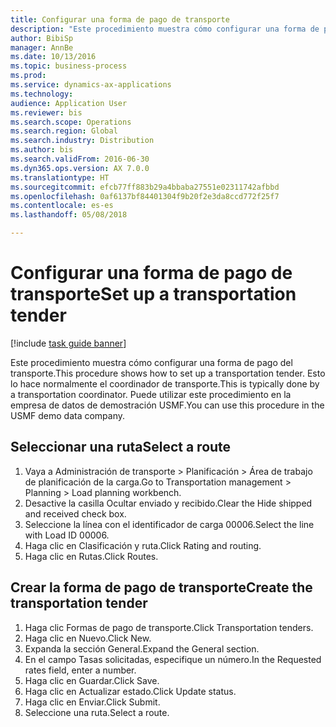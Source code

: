 ```yaml
--- 
title: Configurar una forma de pago de transporte
description: "Este procedimiento muestra cómo configurar una forma de pago del transporte."
author: BibiSp
manager: AnnBe
ms.date: 10/13/2016
ms.topic: business-process
ms.prod: 
ms.service: dynamics-ax-applications
ms.technology: 
audience: Application User
ms.reviewer: bis
ms.search.scope: Operations
ms.search.region: Global
ms.search.industry: Distribution
ms.author: bis
ms.search.validFrom: 2016-06-30
ms.dyn365.ops.version: AX 7.0.0
ms.translationtype: HT
ms.sourcegitcommit: efcb77ff883b29a4bbaba27551e02311742afbbd
ms.openlocfilehash: 0af6137bf84401304f9b20f2e3da8ccd772f25f7
ms.contentlocale: es-es
ms.lasthandoff: 05/08/2018

---
```

# <a name="set-up-a-transportation-tender"></a><span data-ttu-id="1dd56-103">Configurar una forma de pago de transporte</span><span class="sxs-lookup"><span data-stu-id="1dd56-103">Set up a transportation tender</span></span>

[!include [task guide banner](../../includes/task-guide-banner.md)]

<span data-ttu-id="1dd56-104">Este procedimiento muestra cómo configurar una forma de pago del transporte.</span><span class="sxs-lookup"><span data-stu-id="1dd56-104">This procedure shows how to set up a transportation tender.</span></span> <span data-ttu-id="1dd56-105">Esto lo hace normalmente el coordinador de transporte.</span><span class="sxs-lookup"><span data-stu-id="1dd56-105">This is typically done by a transportation coordinator.</span></span> <span data-ttu-id="1dd56-106">Puede utilizar este procedimiento en la empresa de datos de demostración USMF.</span><span class="sxs-lookup"><span data-stu-id="1dd56-106">You can use this procedure in the USMF demo data company.</span></span>


## <a name="select-a-route"></a><span data-ttu-id="1dd56-107">Seleccionar una ruta</span><span class="sxs-lookup"><span data-stu-id="1dd56-107">Select a route</span></span>
1. <span data-ttu-id="1dd56-108">Vaya a Administración de transporte > Planificación > Área de trabajo de planificación de la carga.</span><span class="sxs-lookup"><span data-stu-id="1dd56-108">Go to Transportation management > Planning > Load planning workbench.</span></span>
2. <span data-ttu-id="1dd56-109">Desactive la casilla Ocultar enviado y recibido.</span><span class="sxs-lookup"><span data-stu-id="1dd56-109">Clear the Hide shipped and received check box.</span></span>
3. <span data-ttu-id="1dd56-110">Seleccione la línea con el identificador de carga 00006.</span><span class="sxs-lookup"><span data-stu-id="1dd56-110">Select the line with Load ID 00006.</span></span>
4. <span data-ttu-id="1dd56-111">Haga clic en Clasificación y ruta.</span><span class="sxs-lookup"><span data-stu-id="1dd56-111">Click Rating and routing.</span></span>
5. <span data-ttu-id="1dd56-112">Haga clic en Rutas.</span><span class="sxs-lookup"><span data-stu-id="1dd56-112">Click Routes.</span></span>

## <a name="create-the-transportation-tender"></a><span data-ttu-id="1dd56-113">Crear la forma de pago de transporte</span><span class="sxs-lookup"><span data-stu-id="1dd56-113">Create the transportation tender</span></span>
1. <span data-ttu-id="1dd56-114">Haga clic Formas de pago de transporte.</span><span class="sxs-lookup"><span data-stu-id="1dd56-114">Click Transportation tenders.</span></span>
2. <span data-ttu-id="1dd56-115">Haga clic en Nuevo.</span><span class="sxs-lookup"><span data-stu-id="1dd56-115">Click New.</span></span>
3. <span data-ttu-id="1dd56-116">Expanda la sección General.</span><span class="sxs-lookup"><span data-stu-id="1dd56-116">Expand the General section.</span></span>
4. <span data-ttu-id="1dd56-117">En el campo Tasas solicitadas, especifique un número.</span><span class="sxs-lookup"><span data-stu-id="1dd56-117">In the Requested rates field, enter a number.</span></span>
5. <span data-ttu-id="1dd56-118">Haga clic en Guardar.</span><span class="sxs-lookup"><span data-stu-id="1dd56-118">Click Save.</span></span>
6. <span data-ttu-id="1dd56-119">Haga clic en Actualizar estado.</span><span class="sxs-lookup"><span data-stu-id="1dd56-119">Click Update status.</span></span>
7. <span data-ttu-id="1dd56-120">Haga clic en Enviar.</span><span class="sxs-lookup"><span data-stu-id="1dd56-120">Click Submit.</span></span>
8. <span data-ttu-id="1dd56-121">Seleccione una ruta.</span><span class="sxs-lookup"><span data-stu-id="1dd56-121">Select a route.</span></span>



